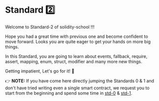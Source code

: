 # Standard :two:
Welcome to Standard-2 of solidity-school !!!

Hope you had a great time with previous one and become confident to move forward. Looks you are quite eager to get your hands on more big things. 

In this Standard, you are going to learn about events, fallback, require, assert, mapping, enum, struct, modifier and many more new things.

Getting impatient, Let's go for it! :running:

:point_right: **NOTE:** If you have come here directly jumping the Standards 0 & 1 and don't have tried writing even a single smart contract, we request you to start from the beginning and spend some time in [std-0](https://github.com/Aniket-Engg/solidity-school/tree/master/std-0) & [std-1](https://github.com/Aniket-Engg/solidity-school/tree/master/std-1).
